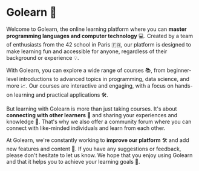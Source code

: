 # Golearn 🦑

Welcome to Golearn, the online learning platform where you can **master programming languages and computer technology** 💻. Created by a team of enthusiasts from the 42 school in Paris 🇫🇷, our platform is designed to make learning fun and accessible for anyone, regardless of their background or experience 💡.

With Golearn, you can explore a wide range of courses 📚, from beginner-level introductions to advanced topics in programming, data science, and more 📈. Our courses are interactive and engaging, with a focus on hands-on learning and practical applications 🛠️.

But learning with Golearn is more than just taking courses. It's about **connecting with other learners** 👥 and sharing your experiences and knowledge 💬. That's why we also offer a community forum where you can connect with like-minded individuals and learn from each other.

At Golearn, we're constantly working to **improve our platform** 🛠️ and add new features and content 📝. If you have any suggestions or feedback, please don't hesitate to let us know. We hope that you enjoy using Golearn and that it helps you to achieve your learning goals 💪.

